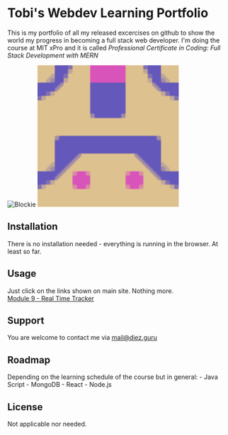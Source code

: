 # Tobi's Webdev Learning Portfolio

This is my portfolio of all my released excercises on github to show the world my progress
in becoming a full stack web developer. I'm doing the course at MIT xPro and it is called
*Professional Certificate in Coding: Full Stack Development with MERN* 
  
![Blockie](https://todiez.github.io/Blockie.png)
<img src="./Blockie.png">



## Installation

There is no installation needed - everything is running in the browser. At least so far.
  


## Usage

Just click on the links shown on main site. Nothing more. <br>
<a href="https://todiez.github.io/xProEx/module09/realTimeBusTracker/index.html"> Module 9 - Real Time Tracker</a>



## Support

You are welcome to contact me via mail@diez.guru



## Roadmap

Depending on the learning schedule of the course but in general:
    - Java Script
    - MongoDB
    - React
    - Node.js



## License

Not applicable nor needed.
